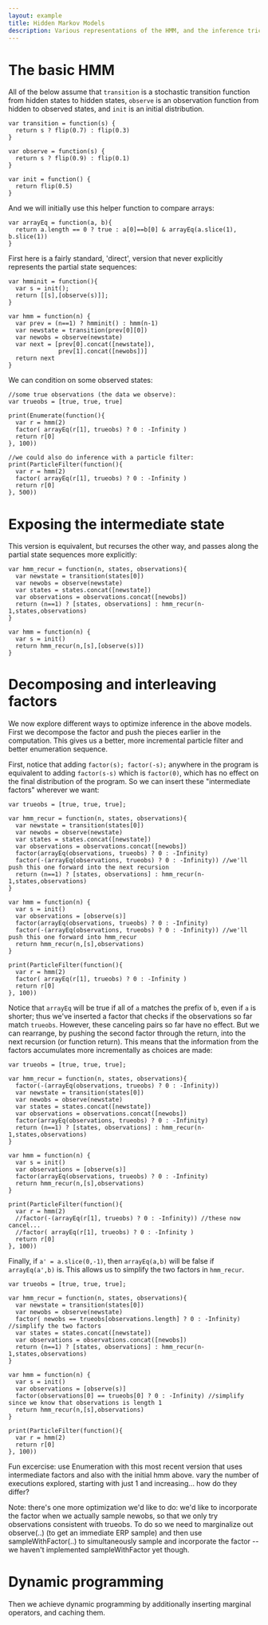 ```yaml
---
layout: example
title: Hidden Markov Models
description: Various representations of the HMM, and the inference tricks that follow.
---
```


# The basic HMM
 
All of the below assume that `transition` is a stochastic transition function from hidden states to hidden states, `observe` is an observation function from hidden to observed states, and `init` is an initial distribution.

~~~
var transition = function(s) {
  return s ? flip(0.7) : flip(0.3)
}

var observe = function(s) {
  return s ? flip(0.9) : flip(0.1)
}

var init = function() {
  return flip(0.5)
}
~~~

And we will initially use this helper function to compare arrays:

~~~
var arrayEq = function(a, b){
  return a.length == 0 ? true : a[0]==b[0] & arrayEq(a.slice(1), b.slice(1))
}
~~~

First here is a fairly standard, 'direct', version that never explicitly represents the partial state sequences:

~~~
var hmminit = function(){
  var s = init(); 
  return [[s],[observe(s)]];
}

var hmm = function(n) {
  var prev = (n==1) ? hmminit() : hmm(n-1)
  var newstate = transition(prev[0][0])
  var newobs = observe(newstate)
  var next = [prev[0].concat([newstate]),
              prev[1].concat([newobs])]
  return next
}
~~~

We can condition on some observed states:

~~~
//some true observations (the data we observe):
var trueobs = [true, true, true]

print(Enumerate(function(){
  var r = hmm(2)
  factor( arrayEq(r[1], trueobs) ? 0 : -Infinity )
  return r[0]
}, 100))

//we could also do inference with a particle filter:
print(ParticleFilter(function(){
  var r = hmm(2)
  factor( arrayEq(r[1], trueobs) ? 0 : -Infinity )
  return r[0]
}, 500))
~~~

# Exposing the intermediate state

This version is equivalent, but recurses the other way, and passes along the partial state sequences more explicitly:

~~~
var hmm_recur = function(n, states, observations){
  var newstate = transition(states[0])
  var newobs = observe(newstate)
  var states = states.concat([newstate])
  var observations = observations.concat([newobs])
  return (n==1) ? [states, observations] : hmm_recur(n-1,states,observations)
}

var hmm = function(n) {
  var s = init()
  return hmm_recur(n,[s],[observe(s)])
}
~~~


# Decomposing and interleaving factors

We now explore different ways to optimize inference in the above models. First we decompose the factor and push the pieces earlier in the computation. This gives us a better, more incremental particle filter and better enumeration sequence.
 
First, notice that adding `factor(s); factor(-s);` anywhere in the program is equivalent to adding `factor(s-s)` which is `factor(0)`, which has no effect on the final distribution of the program. So we can insert these "intermediate factors" wherever we want:

~~~
var trueobs = [true, true, true];

var hmm_recur = function(n, states, observations){
  var newstate = transition(states[0])
  var newobs = observe(newstate)
  var states = states.concat([newstate])
  var observations = observations.concat([newobs])
  factor(arrayEq(observations, trueobs) ? 0 : -Infinity)
  factor(-(arrayEq(observations, trueobs) ? 0 : -Infinity)) //we'll push this one forward into the next recursion
  return (n==1) ? [states, observations] : hmm_recur(n-1,states,observations)
}

var hmm = function(n) {
  var s = init()
  var observations = [observe(s)]
  factor(arrayEq(observations, trueobs) ? 0 : -Infinity)
  factor(-(arrayEq(observations, trueobs) ? 0 : -Infinity)) //we'll push this one forward into hmm_recur
  return hmm_recur(n,[s],observations)
}

print(ParticleFilter(function(){
  var r = hmm(2)
  factor( arrayEq(r[1], trueobs) ? 0 : -Infinity )
  return r[0]
}, 100))
~~~

Notice that `arrayEq` will be true if all of `a` matches the prefix of `b`, even if `a` is shorter; thus we've inserted a factor that checks if the observations so far match `trueobs`. However, these canceling pairs so far have no effect. But we can rearrange, by pushing the second factor through the return, into the next recursion (or function return). This means that the information from the factors accumulates more incrementally as choices are made:

~~~
var trueobs = [true, true, true];

var hmm_recur = function(n, states, observations){
  factor(-(arrayEq(observations, trueobs) ? 0 : -Infinity))
  var newstate = transition(states[0])
  var newobs = observe(newstate)
  var states = states.concat([newstate])
  var observations = observations.concat([newobs])
  factor(arrayEq(observations, trueobs) ? 0 : -Infinity)
  return (n==1) ? [states, observations] : hmm_recur(n-1,states,observations)
}

var hmm = function(n) {
  var s = init()
  var observations = [observe(s)]
  factor(arrayEq(observations, trueobs) ? 0 : -Infinity)
  return hmm_recur(n,[s],observations)
}

print(ParticleFilter(function(){
  var r = hmm(2)
  //factor(-(arrayEq(r[1], trueobs) ? 0 : -Infinity)) //these now cancel...
  //factor( arrayEq(r[1], trueobs) ? 0 : -Infinity )
  return r[0]
}, 100))
~~~

Finally, if `a' = a.slice(0,-1)`, then `arrayEq(a,b)` will be false if `arrayEq(a',b)` is. This allows us to simplify the two factors in `hmm_recur`.

~~~
var trueobs = [true, true, true];

var hmm_recur = function(n, states, observations){
  var newstate = transition(states[0])
  var newobs = observe(newstate)
  factor( newobs == trueobs[observations.length] ? 0 : -Infinity) //simplify the two factors
  var states = states.concat([newstate])
  var observations = observations.concat([newobs])
  return (n==1) ? [states, observations] : hmm_recur(n-1,states,observations)
}

var hmm = function(n) {
  var s = init()
  var observations = [observe(s)]
  factor(observations[0] == trueobs[0] ? 0 : -Infinity) //simplify since we know that observations is length 1
  return hmm_recur(n,[s],observations)
}

print(ParticleFilter(function(){
  var r = hmm(2)
  return r[0]
}, 100))
~~~

Fun excercise: use Enumeration with this most recent version that uses intermediate factors and also with the initial hmm above. vary the number of executions explored, starting with just 1 and increasing... how do they differ?

Note: there's one more optimization we'd like to do: we'd like to incorporate the factor when we actually sample newobs, so that we only try observations consistent with trueobs. To do so we need to marginalize out observe(..) (to get an immediate ERP sample) and then use sampleWithFactor(..) to simultaneously sample and incorporate the factor -- we haven't implemented sampleWithFactor yet though.


# Dynamic programming

Then we achieve dynamic programming by additionally inserting marginal operators, and caching them.

